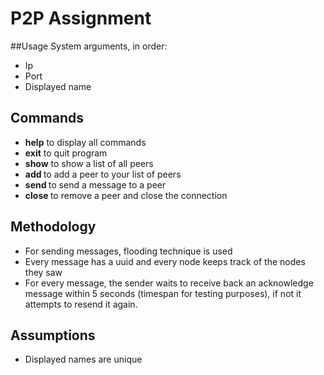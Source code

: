 # P2P Assignment

##Usage
System arguments, in order:
* Ip
* Port
* Displayed name

## Commands
* **help** to display all commands
* **exit** to quit program
* **show** to show a list of all peers
* **add <ip> <port>** to add a peer to your list of peers
* **send <name>** to send a message to a peer
* **close <ip> <port>** to remove a peer and close the connection

## Methodology
* For sending messages, flooding technique is used
* Every message has a uuid and every node keeps track of the nodes they saw
* For every message, the sender waits to receive back an acknowledge message within 5 seconds (timespan for testing purposes), if not it attempts to resend it again.

## Assumptions
* Displayed names are unique
